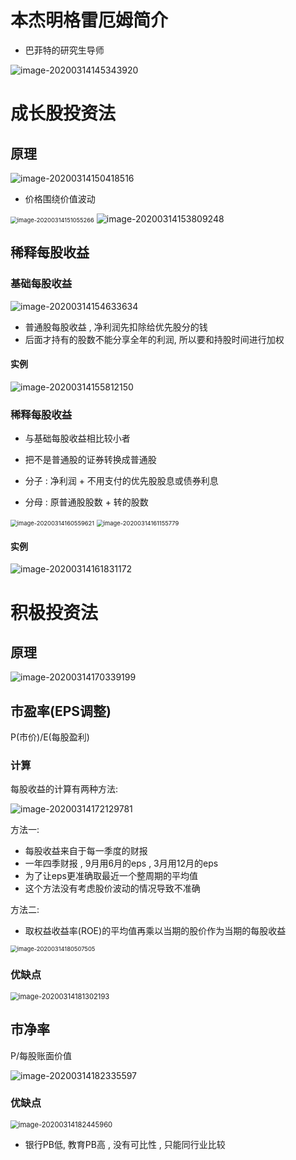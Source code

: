 # 本杰明格雷厄姆简介

- 巴菲特的研究生导师

![image-20200314145343920](Untitled.assets/image-20200314145343920.png)

# 成长股投资法

## 原理

![image-20200314150418516](Untitled.assets/image-20200314150418516.png)

- 价格围绕价值波动

<img src="Untitled.assets/image-20200314151055266.png" alt="image-20200314151055266" style="zoom:67%;" />

<img src="Untitled.assets/image-20200314153809248.png" alt="image-20200314153809248"  />



## 稀释每股收益

### 基础每股收益

<img src="Untitled.assets/image-20200314154633634.png" alt="image-20200314154633634"  />

- 普通股每股收益 , 净利润先扣除给优先股分的钱
- 后面才持有的股数不能分享全年的利润, 所以要和持股时间进行加权



#### 实例

![image-20200314155812150](Untitled.assets/image-20200314155812150.png)

### 稀释每股收益

- 与基础每股收益相比较小者

- 把不是普通股的证券转换成普通股 
- 分子 : 净利润 + 不用支付的优先股股息或债券利息
- 分母 : 原普通股股数 + 转的股数

<img src="Untitled.assets/image-20200314160559621.png" alt="image-20200314160559621" style="zoom:67%;" />



<img src="Untitled.assets/image-20200314161155779.png" alt="image-20200314161155779" style="zoom: 67%;" />

#### 实例

![image-20200314161831172](Untitled.assets/image-20200314161831172.png)

# 积极投资法

## 原理

![image-20200314170339199](Untitled.assets/image-20200314170339199.png)

## 市盈率(EPS调整)

P(市价)/E(每股盈利)

### 计算

每股收益的计算有两种方法:

![image-20200314172129781](Untitled.assets/image-20200314172129781.png)

方法一:

- 每股收益来自于每一季度的财报
- 一年四季财报 , 9月用6月的eps , 3月用12月的eps
- 为了让eps更准确取最近一个整周期的平均值
- 这个方法没有考虑股价波动的情况导致不准确

方法二:

- 取权益收益率(ROE)的平均值再乘以当期的股价作为当期的每股收益

<img src="Untitled.assets/image-20200314180507505.png" alt="image-20200314180507505" style="zoom:67%;" />

### 优缺点

<img src="Untitled.assets/image-20200314181302193.png" alt="image-20200314181302193" style="zoom: 80%;" />

## 市净率

P/每股账面价值

![image-20200314182335597](Untitled.assets/image-20200314182335597.png)

### 优缺点

<img src="Untitled.assets/image-20200314182445960.png" alt="image-20200314182445960" style="zoom:80%;" />

- 银行PB低, 教育PB高 , 没有可比性 , 只能同行业比较



